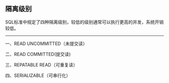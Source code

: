 ## 隔离级别

SQL标准中规定了四种隔离级别，较低的级别通常可以执行更高的并发，系统开销较低。

---

一、READ UNCOMMITTED（未提交读）

二、READ COMMITTED\(提交读\)

三、REPATABLE READ（可重复读）

四、SERIALIZABLE（可串行化）

